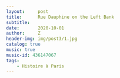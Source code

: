 ```yaml
---
layout:     post
title:      Rue Dauphine on the Left Bank
subtitle:   
date:       2020-10-01
author:     Z
header-img: img/post3/1.jpg
catalog: true
music: true
music-id: 436147067
tags:
    - Histoire à Paris
---
```


#
